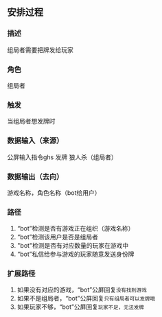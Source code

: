 ## 安排过程
### 描述

 组局者需要把牌发给玩家

### 角色

 组局者

### 触发

 当组局者想发牌时

### 数据输入（来源）

 公屏输入指令ghs 发牌 狼人杀（组局者）

### 数据输出（去向）

 游戏名称，角色名称（bot给用户）

### 路径

1. “bot”检测是否有游戏正在组织（游戏名称）
2. “bot”检测该用户是否是组局者
3. "bot"检测是否有对应数量的玩家在游戏中
4. “bot”私信给参与游戏的玩家随意发送身份牌

### 扩展路径

 1. 如果没有对应的游戏，“bot”公屏回复```没有找到游戏```
 2. 如果不是组局者，“bot”公屏回复```只有组局者可以发牌哦```
 3. 如果玩家不够，“bot”公屏回复```玩家不足，无法发牌```
